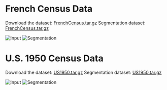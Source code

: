 # French Census Data
Download the dataset: [FrenchCensus.tar.gz](https://axon.cs.byu.edu/s3/census/french_census_591.tar.gz)
Segmentation dataset: [FrenchCensus.tar.gz](https://axon.cs.byu.edu/s3/census/french_census_591_segmentation.tar.gz)

![Input](https://axon.cs.byu.edu/s3/census/french_census_591/C_7/62117_b1020942-00042.jpg)
![Segmentation](https://axon.cs.byu.edu/s3/census/french_census_591_segmentation/C_7/62117_b1020942-00042.png)

# U.S. 1950 Census Data
Download the dataset: [US1950.tar.gz](https://axon.cs.byu.edu/s3/census/1950s_census_441.tar.gz)
Segmentation dataset: [US1950.tar.gz](https://axon.cs.byu.edu/s3/census/1950s_census_441_segmentation.tar.gz)

![Input](https://axon.cs.byu.edu/s3/census/1950s_census_441/2/62308.IMG.007_0ee55ca0-b6b7-43d5-bd6a-8992bf856bb6_43290879-nevada-130451-0002.jpg)
![Segmentation](https://axon.cs.byu.edu/s3/census/1950s_census_441_segmentation/2/62308.IMG.007_0ee55ca0-b6b7-43d5-bd6a-8992bf856bb6_43290879-nevada-130451-0002.jpg)
